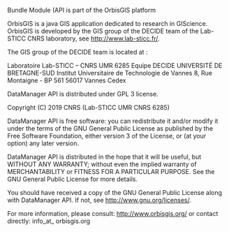 Bundle Module (API is part of the OrbisGIS platform

OrbisGIS is a java GIS application dedicated to research in GIScience.
OrbisGIS is developed by the GIS group of the DECIDE team of the
Lab-STICC CNRS laboratory, see <http://www.lab-sticc.fr/>.

The GIS group of the DECIDE team is located at :

Laboratoire Lab-STICC – CNRS UMR 6285
Equipe DECIDE
UNIVERSITÉ DE BRETAGNE-SUD
Institut Universitaire de Technologie de Vannes
8, Rue Montaigne - BP 561 56017 Vannes Cedex

DataManager API  is distributed under GPL 3 license.

Copyright (C) 2019 CNRS (Lab-STICC UMR CNRS 6285)


DataManager API  is free software: you can redistribute it and/or modify it under the
terms of the GNU General Public License as published by the Free Software
Foundation, either version 3 of the License, or (at your option) any later
version.

DataManager API  is distributed in the hope that it will be useful, but WITHOUT ANY
WARRANTY; without even the implied warranty of MERCHANTABILITY or FITNESS FOR
A PARTICULAR PURPOSE. See the GNU General Public License for more details.

You should have received a copy of the GNU General Public License along with
DataManager API. If not, see <http://www.gnu.org/licenses/>.

For more information, please consult: <http://www.orbisgis.org/>
or contact directly:
info_at_ orbisgis.org